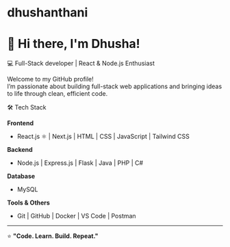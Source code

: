 # dhushanthani
# 👋 Hi there, I'm Dhusha!  

💻 Full-Stack developer | React & Node.js Enthusiast 


Welcome to my GitHub profile!  
I’m passionate about building full-stack web applications and bringing ideas to life through clean, efficient code.


🛠️ Tech Stack

**Frontend**
- React.js ⚛️ | Next.js | HTML | CSS | JavaScript  | Tailwind CSS  

**Backend**
- Node.js | Express.js | Flask | Java | PHP | C#

 **Database**
- MySQL  

 **Tools & Others**
- Git | GitHub | Docker | VS Code | Postman

---

⭐ **"Code. Learn. Build. Repeat."**
